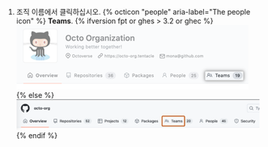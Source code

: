 1. 조직 이름에서 클릭하십시오.
{% octicon "people" aria-label="The people icon" %} **Teams**.
  {% ifversion fpt or ghes > 3.2 or ghec %}
  ![Teams tab on the organization page](/assets/images/help/organizations/organization-teams-tab-with-overview.png)
  {% else %}
  ![Teams tab on the organization page](/assets/images/help/organizations/organization-teams-tab.png)
  {% endif %}
